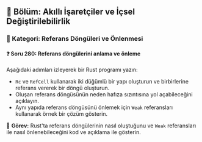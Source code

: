 ## 📘 Bölüm: Akıllı İşaretçiler ve İçsel Değiştirilebilirlik  
### 🔹 Kategori: Referans Döngüleri ve Önlenmesi  
#### ❓ Soru 280: Referans döngülerini anlama ve önleme

Aşağıdaki adımları izleyerek bir Rust programı yazın:

- `Rc` ve `RefCell` kullanarak iki düğümlü bir yapı oluşturun ve birbirlerine referans vererek bir döngü oluşturun.
- Oluşan referans döngüsünün neden hafıza sızıntısına yol açabileceğini açıklayın.
- Aynı yapıda referans döngüsünü önlemek için `Weak` referansları kullanarak örnek bir çözüm gösterin.

🔧 **Görev:** Rust'ta referans döngülerinin nasıl oluştuğunu ve `Weak` referansları ile nasıl önlenebileceğini kod ve açıklama ile gösterin.
